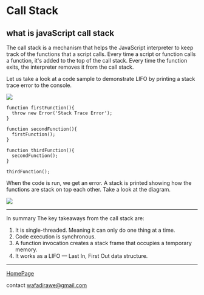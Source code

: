 # Call Stack

## what is javaScript call stack

The call stack is a mechanism that helps the JavaScript interpreter to keep track of the functions that a script calls. Every time a script or function calls a function, it's added to the top of the call stack. Every time the function exits, the interpreter removes it from the call stack.

Let us take a look at a code sample to demonstrate LIFO by printing a stack trace error to the console.

![](https://miro.medium.com/max/2478/1*rJ2sh-q1deQGGGVG5gYyIQ.png)

```
function firstFunction(){
  throw new Error('Stack Trace Error');
}

function secondFunction(){
  firstFunction();
}

function thirdFunction(){
  secondFunction();
}

thirdFunction();
```

When the code is run, we get an error. A stack is printed showing how the functions are stack on top each other. Take a look at the diagram.


![](https://cdn-media-1.freecodecamp.org/images/zOINLHPC8E56ac8yyINYOFWeImsjM2Wk2rdU)

***

In summary
The key takeaways from the call stack are:
1. It is single-threaded. Meaning it can only do one thing at a time.
2. Code execution is synchronous.
3. A function invocation creates a stack frame that occupies a temporary memory.
4. It works as a LIFO — Last In, First Out data structure.


***


[HomePage](https://wafaankoush99.github.io/Reading-Notes/READMEcode301.html)  


contact wafadirawe@gmail.com
